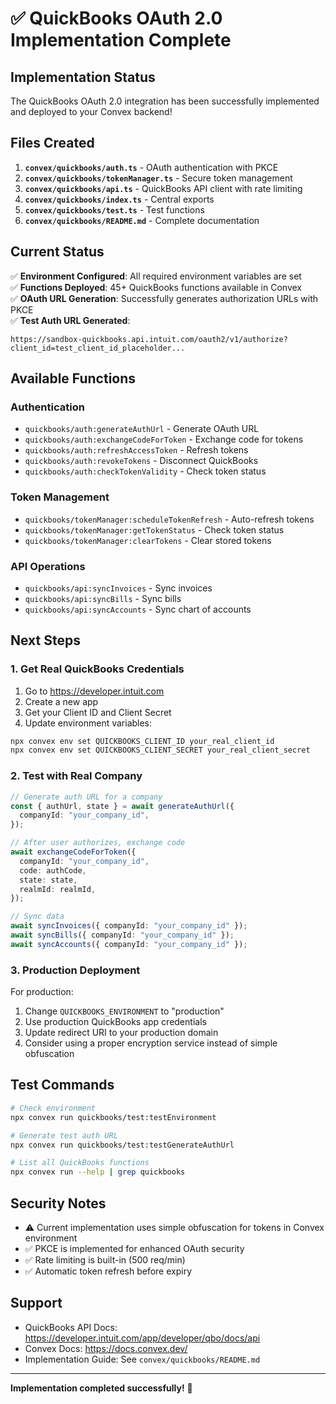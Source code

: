 # ✅ QuickBooks OAuth 2.0 Implementation Complete

## Implementation Status

The QuickBooks OAuth 2.0 integration has been successfully implemented and deployed to your Convex backend!

## Files Created

1. **`convex/quickbooks/auth.ts`** - OAuth authentication with PKCE
2. **`convex/quickbooks/tokenManager.ts`** - Secure token management  
3. **`convex/quickbooks/api.ts`** - QuickBooks API client with rate limiting
4. **`convex/quickbooks/index.ts`** - Central exports
5. **`convex/quickbooks/test.ts`** - Test functions
6. **`convex/quickbooks/README.md`** - Complete documentation

## Current Status

✅ **Environment Configured**: All required environment variables are set  
✅ **Functions Deployed**: 45+ QuickBooks functions available in Convex  
✅ **OAuth URL Generation**: Successfully generates authorization URLs with PKCE  
✅ **Test Auth URL Generated**: 
```
https://sandbox-quickbooks.api.intuit.com/oauth2/v1/authorize?client_id=test_client_id_placeholder...
```

## Available Functions

### Authentication
- `quickbooks/auth:generateAuthUrl` - Generate OAuth URL
- `quickbooks/auth:exchangeCodeForToken` - Exchange code for tokens
- `quickbooks/auth:refreshAccessToken` - Refresh tokens
- `quickbooks/auth:revokeTokens` - Disconnect QuickBooks
- `quickbooks/auth:checkTokenValidity` - Check token status

### Token Management  
- `quickbooks/tokenManager:scheduleTokenRefresh` - Auto-refresh tokens
- `quickbooks/tokenManager:getTokenStatus` - Check token status
- `quickbooks/tokenManager:clearTokens` - Clear stored tokens

### API Operations
- `quickbooks/api:syncInvoices` - Sync invoices
- `quickbooks/api:syncBills` - Sync bills  
- `quickbooks/api:syncAccounts` - Sync chart of accounts

## Next Steps

### 1. Get Real QuickBooks Credentials

1. Go to https://developer.intuit.com
2. Create a new app
3. Get your Client ID and Client Secret
4. Update environment variables:

```bash
npx convex env set QUICKBOOKS_CLIENT_ID your_real_client_id
npx convex env set QUICKBOOKS_CLIENT_SECRET your_real_client_secret
```

### 2. Test with Real Company

```typescript
// Generate auth URL for a company
const { authUrl, state } = await generateAuthUrl({
  companyId: "your_company_id",
});

// After user authorizes, exchange code
await exchangeCodeForToken({
  companyId: "your_company_id",
  code: authCode,
  state: state,
  realmId: realmId,
});

// Sync data
await syncInvoices({ companyId: "your_company_id" });
await syncBills({ companyId: "your_company_id" });
await syncAccounts({ companyId: "your_company_id" });
```

### 3. Production Deployment

For production:
1. Change `QUICKBOOKS_ENVIRONMENT` to "production"
2. Use production QuickBooks app credentials
3. Update redirect URI to your production domain
4. Consider using a proper encryption service instead of simple obfuscation

## Test Commands

```bash
# Check environment
npx convex run quickbooks/test:testEnvironment

# Generate test auth URL
npx convex run quickbooks/test:testGenerateAuthUrl

# List all QuickBooks functions
npx convex run --help | grep quickbooks
```

## Security Notes

- ⚠️ Current implementation uses simple obfuscation for tokens in Convex environment
- ✅ PKCE is implemented for enhanced OAuth security
- ✅ Rate limiting is built-in (500 req/min)
- ✅ Automatic token refresh before expiry

## Support

- QuickBooks API Docs: https://developer.intuit.com/app/developer/qbo/docs/api
- Convex Docs: https://docs.convex.dev/
- Implementation Guide: See `convex/quickbooks/README.md`

---
**Implementation completed successfully!** 🎉
